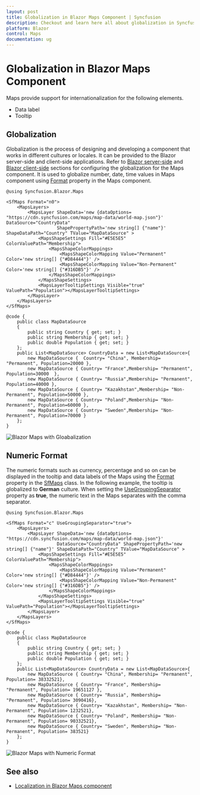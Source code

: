 ```yaml
---
layout: post
title: Globalization in Blazor Maps Component | Syncfusion
description: Checkout and learn here all about globalization in Syncfusion Blazor Maps component and much more details.
platform: Blazor
control: Maps
documentation: ug
---
```


# Globalization in Blazor Maps Component

Maps provide support for internationalization for the following elements.

* Data label
* Tooltip

## Globalization

Globalization is the process of designing and developing a component that works in different cultures or locales. It can be provided to the Blazor server-side and client-side applications. Refer to [Blazor server-side](https://blazor.syncfusion.com/documentation/common/localization/#enable-localization-in-blazor-server-application) and [Blazor client-side](https://blazor.syncfusion.com/documentation/common/localization/#enable-localization-in-blazor-webassembly-application) sections for configuring the globalization for the Maps component. It is used to globalize number, date, time values in
Maps component using [Format](https://help.syncfusion.com/cr/blazor/Syncfusion.Blazor.Maps.SfMaps.html#Syncfusion_Blazor_Maps_SfMaps_Format) property in the Maps component.

```cshtml
@using Syncfusion.Blazor.Maps

<SfMaps Format="n0">
    <MapsLayers>
        <MapsLayer ShapeData='new {dataOptions= "https://cdn.syncfusion.com/maps/map-data/world-map.json"}' DataSource="CountryData"
                   ShapePropertyPath='new string[] {"name"}' ShapeDataPath="Country" TValue="MapDataSource" >
            <MapsShapeSettings Fill="#E5E5E5" ColorValuePath="Membership">
                <MapsShapeColorMappings>
                    <MapsShapeColorMapping Value="Permanent" Color='new string[] {"#D84444"}' />
                    <MapsShapeColorMapping Value="Non-Permanent" Color='new string[] {"#316DB5"}' />
                </MapsShapeColorMappings>
            </MapsShapeSettings>
            <MapsLayerTooltipSettings Visible="true" ValuePath="Population"></MapsLayerTooltipSettings>
        </MapsLayer>
    </MapsLayers>
</SfMaps>

@code {
    public class MapDataSource
    {
        public string Country { get; set; }
        public string Membership { get; set; }
        public double Population { get; set; }
    };
    public List<MapDataSource> CountryData = new List<MapDataSource>{
        new MapDataSource {  Country= "China", Membership= "Permanent", Population=20000 },
        new MapDataSource { Country= "France",Membership= "Permanent", Population=30000  },
        new MapDataSource { Country= "Russia",Membership= "Permanent", Population=40000 },
        new MapDataSource { Country= "Kazakhstan",Membership= "Non-Permanent", Population=50000 },
        new MapDataSource { Country= "Poland",Membership= "Non-Permanent", Population=60000 },
        new MapDataSource { Country= "Sweden",Membership= "Non-Permanent", Population=70000 }
    };
}
```

![Blazor Maps with Gloabalization](./images/Internationalization/blazor-maps-globalization.PNG)

## Numeric Format

The numeric formats such as currency, percentage and so on can be displayed in the tooltip and data labels of the Maps using the [Format](https://help.syncfusion.com/cr/blazor/Syncfusion.Blazor.Maps.SfMaps.html#Syncfusion_Blazor_Maps_SfMaps_Format) property in the [SfMaps](https://help.syncfusion.com/cr/blazor/Syncfusion.Blazor.Maps.SfMaps.html) class. In the following example, the tooltip is globalized to **German** culture. When setting the [UseGroupingSeparator](https://help.syncfusion.com/cr/blazor/Syncfusion.Blazor.Maps.SfMaps.html#Syncfusion_Blazor_Maps_SfMaps_UseGroupingSeparator) property as **true**, the numeric text in the Maps separates with the comma separator.

```cshtml
@using Syncfusion.Blazor.Maps

<SfMaps Format="c" UseGroupingSeparator="true">
    <MapsLayers>
        <MapsLayer ShapeData='new {dataOptions= "https://cdn.syncfusion.com/maps/map-data/world-map.json"}'
                   DataSource="CountryData" ShapePropertyPath='new string[] {"name"}' ShapeDataPath="Country" TValue="MapDataSource" >
            <MapsShapeSettings Fill="#E5E5E5" ColorValuePath="Membership">
                <MapsShapeColorMappings>
                    <MapsShapeColorMapping Value="Permanent" Color='new string[] {"#D84444"}' />
                    <MapsShapeColorMapping Value="Non-Permanent" Color='new string[] {"#316DB5"}' />
                </MapsShapeColorMappings>
            </MapsShapeSettings>
            <MapsLayerTooltipSettings Visible="true" ValuePath="Population"></MapsLayerTooltipSettings>
        </MapsLayer>
    </MapsLayers>
</SfMaps>

@code {
    public class MapDataSource
    {
        public string Country { get; set; }
        public string Membership { get; set; }
        public double Population { get; set; }
    };
    public List<MapDataSource> CountryData = new List<MapDataSource>{
        new MapDataSource { Country= "China", Membership= "Permanent", Population= 38332521},
        new MapDataSource { Country= "France", Membership= "Permanent", Population= 19651127 },
        new MapDataSource { Country= "Russia", Membership= "Permanent", Population= 3090416},
        new MapDataSource { Country= "Kazakhstan", Membership= "Non-Permanent", Population= 1232521},
        new MapDataSource { Country= "Poland", Membership= "Non-Permanent", Population= 90332521},
        new MapDataSource { Country= "Sweden", Membership= "Non-Permanent", Population= 383521}
    };
}
```

![Blazor Maps with Numeric Format](./images/Internationalization/blazor-maps-numeric-format.png)

## See also

* [Localization in Blazor Maps component](https://blazor.syncfusion.com/documentation/maps/localization)